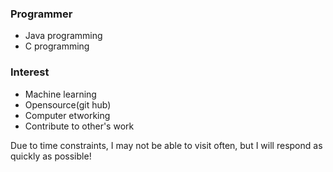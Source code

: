 ### Programmer
- Java programming
- C programming

### Interest
- Machine learning
- Opensource(git hub)
- Computer etworking
- Contribute to other's work


Due to time constraints, I may not be able to visit often, but I will respond as quickly as possible!

<!--
**alex22054/alex22054** is a ✨ _special_ ✨ repository because its `README.md` (this file) appears on your GitHub profile.

Here are some ideas to get you started:

- 🔭 I’m currently working on ...
- 🌱 I’m currently learning ...
- 👯 I’m looking to collaborate on ...
- 🤔 I’m looking for help with ...
- 💬 Ask me about ...
- 📫 How to reach me: ...
- 😄 Pronouns: ...
- ⚡ Fun fact: ...
-->
